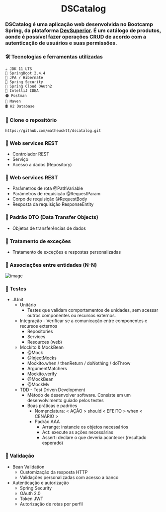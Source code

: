 <h1 align = "center">
<strong> DSCatalog </strong>
</h1>

### DSCatalog é uma aplicação web desenvolvida no Bootcamp **Spring**, da plataforma [DevSuperior](https://devsuperior.com.br/cursos). É um catálogo de produtos, aonde é possível fazer operações CRUD de acordo com a autenticação de usuários e suas permissões. 

### 🛠️ Tecnologias e ferramentas utilizadas

    ☕ JDK 11 LTS
    🌿 SpringBoot 2.4.4  
    🌿 JPA / Hibernate
    🌿 Spring Security
    🌿 Spring Cloud OAuth2
    🔵 IntelliJ IDEA
    🟠 Postman
    🍂 Maven
    🛢 H2 Database
    
### 📝 Clone o repositório

    https://github.com/matheusktt/dscatalog.git

### 📌 Web services REST

- Controlador REST
- Serviço
- Acesso a dados (Repository)

### 📌 Web services REST

- Parâmetros de rota @PathVariable
- Parâmetros de requisição @RequestParam
- Corpo de requisição @RequestBody
- Resposta da requisição ResponseEntity<T>

### 📌 Padrão DTO (Data Transfer Objects)

- Objetos de transferências de dados

### 📌 Tratamento de exceções

- Tratamento de exceções e respostas personalizadas

### 📌 Associações entre entidades (N-N)

![image](https://user-images.githubusercontent.com/72085387/227329842-da69edfd-d37e-41ee-af29-952c104f31e4.png)
  
### 📌 Testes

- JUnit
  - Unitário
    - Testes que validam comportamentos de unidades, sem acessar outros componentes ou recursos externos.
  - Integração - Verificar se a comunicação entre componentes e recursos externos
    - Repositories
    - Services
    - Resources (web)
  - Mockito & MockBean
    - @Mock
    - @InjectMocks
    - Mockito.when / thenReturn / doNothing / doThrow
    - ArgumentMatchers
    - Mockito.verify
    - @MockBean
    - @MockMv
  - TDD - Test Driven Development
    - Método de desenvolver software. Consiste em um desenvolvimento guiado pelos testes
    - Boas práticas e padrões
      - Nomenclatura: < AÇÃO > should < EFEITO > when < CENÁRIO >
      - Padrão AAA
        - Arrange: instancie os objetos necessários
        - Act: execute as ações necessárias
        - Assert: declare o que deveria acontecer (resultado esperado)

### 📌 Validação

- Bean Validation
  - Customização da resposta HTTP
  - Validações personalizadas com acesso a banco
- Autenticação e autorização
  - Spring Security
  - OAuth 2.0
  - Token JWT
  - Autorização de rotas por perfil
  
[//]: # (### 📌 Postman &#40;coleções, ambientes&#41; )
[//]: # (Neste projeto também foram trabalhados tópicos como testes com Junit, integração com storage de imagens na AWS, além de CI/CD e implantação com Docker e AWS.)
